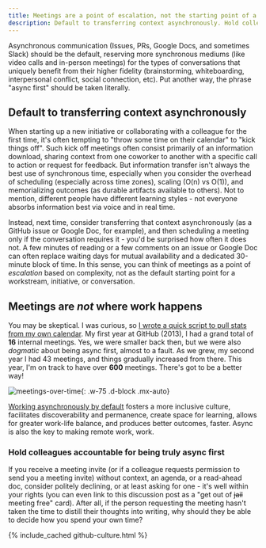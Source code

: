 ```yaml
---
title: Meetings are a point of escalation, not the starting point of a conversation
description: Default to transferring context asynchronously. Hold colleagues accountable for being async first. If you receive a meeting invite without context, an agenda, or a read-ahead doc, consider politely declining.
---
```


Asynchronous communication (Issues, PRs, Google Docs, and sometimes Slack) should be the default, reserving more synchronous mediums (like video calls and in-person meetings) for the types of conversations that uniquely benefit from their higher fidelity (brainstorming, whiteboarding, interpersonal conflict, social connection, etc). Put another way, the phrase "async first" should be taken literally.

## Default to transferring context asynchronously

When starting up a new initiative or collaborating with a colleague for the first time, it's often tempting to "throw some time on their calendar" to "kick things off". Such kick off meetings often consist primarily of an information download, sharing context from one coworker to another with a specific call to action or request for feedback. But information transfer isn't always the best use of synchronous time, especially when you consider the overhead of scheduling (especially across time zones), scaling (O(n) vs O(1)), and memorializing outcomes (as durable artifacts available to others). Not to mention, different people have different learning styles - not everyone absorbs information best via voice and in real time.

Instead, next time, consider transferring that context asynchronously (as a GitHub issue or Google Doc, for example), and then scheduling a meeting only if the conversation requires it - you'd be surprised how often it does not. A few minutes of reading or a few comments on an issue or Google Doc can often replace waiting days for mutual availability and a dedicated 30-minute block of time. In this sense, you can think of meetings as a point of *escalation* based on complexity, not as the default starting point for a workstream, initiative, or conversation.

## Meetings are *not* where work happens

You may be skeptical. I was curious, so [I wrote a quick script to pull stats from my own calendar](https://github.com/benbalter/gmail-and-google-calendar-stats). My first year at GitHub (2013), I had a grand total of **16** internal meetings. Yes, we were smaller back then, but we were also *dogmatic* about being async first, almost to a fault. As we grew, my second year I had 43 meetings, and things gradually increased from there. This year, I'm on track to have over **600** meetings. There's got to be a better way!

![meetings-over-time](https://user-images.githubusercontent.com/282759/233466397-ff9737ce-7b51-45c1-a643-88a00bbce4cf.png){: .w-75 .d-block .mx-auto}

[Working asynchronously by default](https://ben.balter.com/2022/03/17/why-async/#benefits-of-working-asynchronously) fosters a more inclusive culture, facilitates discoverability and permanence, create space for learning, allows for greater work-life balance, and produces better outcomes, faster. Async is also the key to making remote work, work.

### Hold colleagues accountable for being truly async first

If you receive a meeting invite (or if a colleague requests permission to send you a meeting invite) without context, an agenda, or a read-ahead doc, consider politely declining, or at least asking for one - it's well within your rights (you can even link to this discussion post as a "get out of ~~jail~~ meeting free" card). After all, if the person requesting the meeting hasn't taken the time to distill their thoughts into writing, why should they be able to decide how you spend your own time?

{% include\_cached github-culture.html %}
